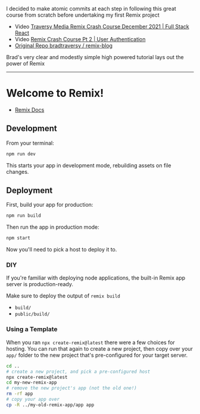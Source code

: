 I decided to make atomic commits at each step in following this great course from scratch before undertaking my first Remix project

- Video [Traversy Media Remix Crash Course December 2021 | Full Stack React](https://youtu.be/d_BhzHVV4aQ)
- Video [Remix Crash Course Pt 2 | User Authentication](https://youtu.be/wEoktJMSWLY)
- [Original Repo bradtraversy / remix-blog](https://github.com/bradtraversy/remix-blog)

Brad's very clear and modestly simple high powered tutorial lays out the power of Remix

---

# Welcome to Remix!

- [Remix Docs](https://remix.run/docs)

## Development

From your terminal:

```sh
npm run dev
```

This starts your app in development mode, rebuilding assets on file changes.

## Deployment

First, build your app for production:

```sh
npm run build
```

Then run the app in production mode:

```sh
npm start
```

Now you'll need to pick a host to deploy it to.

### DIY

If you're familiar with deploying node applications, the built-in Remix app server is production-ready.

Make sure to deploy the output of `remix build`

- `build/`
- `public/build/`

### Using a Template

When you ran `npx create-remix@latest` there were a few choices for hosting. You can run that again to create a new project, then copy over your `app/` folder to the new project that's pre-configured for your target server.

```sh
cd ..
# create a new project, and pick a pre-configured host
npx create-remix@latest
cd my-new-remix-app
# remove the new project's app (not the old one!)
rm -rf app
# copy your app over
cp -R ../my-old-remix-app/app app
```
